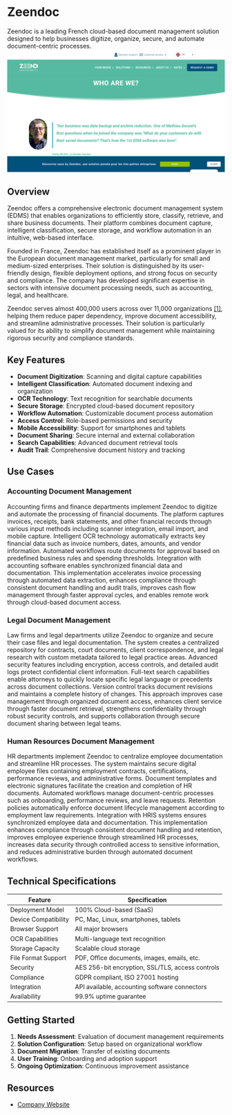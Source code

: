 
# Zeendoc

Zeendoc is a leading French cloud-based document management solution designed to help businesses digitize, organize, secure, and automate document-centric processes.
![Zeendoc](assets\zeendoc.png)

## Overview

Zeendoc offers a comprehensive electronic document management system (EDMS) that enables organizations to efficiently store, classify, retrieve, and share business documents. Their platform combines document capture, intelligent classification, secure storage, and workflow automation in an intuitive, web-based interface.

Founded in France, Zeendoc has established itself as a prominent player in the European document management market, particularly for small and medium-sized enterprises. Their solution is distinguished by its user-friendly design, flexible deployment options, and strong focus on security and compliance. The company has developed significant expertise in sectors with intensive document processing needs, such as accounting, legal, and healthcare.

Zeendoc serves almost 400,000 users across over 11,000 organizations [[1]](https://www.zeendoc.com/en/qui-sommes-nous/), helping them reduce paper dependency, improve document accessibility, and streamline administrative processes. Their solution is particularly valued for its ability to simplify document management while maintaining rigorous security and compliance standards.

## Key Features

- **Document Digitization**: Scanning and digital capture capabilities
- **Intelligent Classification**: Automated document indexing and organization
- **OCR Technology**: Text recognition for searchable documents
- **Secure Storage**: Encrypted cloud-based document repository
- **Workflow Automation**: Customizable document process automation
- **Access Control**: Role-based permissions and security
- **Mobile Accessibility**: Support for smartphones and tablets
- **Document Sharing**: Secure internal and external collaboration
- **Search Capabilities**: Advanced document retrieval tools
- **Audit Trail**: Comprehensive document history and tracking

## Use Cases

### Accounting Document Management

Accounting firms and finance departments implement Zeendoc to digitize and automate the processing of financial documents. The platform captures invoices, receipts, bank statements, and other financial records through various input methods including scanner integration, email import, and mobile capture. Intelligent OCR technology automatically extracts key financial data such as invoice numbers, dates, amounts, and vendor information. Automated workflows route documents for approval based on predefined business rules and spending thresholds. Integration with accounting software enables synchronized financial data and documentation. This implementation accelerates invoice processing through automated data extraction, enhances compliance through consistent document handling and audit trails, improves cash flow management through faster approval cycles, and enables remote work through cloud-based document access.

### Legal Document Management

Law firms and legal departments utilize Zeendoc to organize and secure their case files and legal documentation. The system creates a centralized repository for contracts, court documents, client correspondence, and legal research with custom metadata tailored to legal practice areas. Advanced security features including encryption, access controls, and detailed audit logs protect confidential client information. Full-text search capabilities enable attorneys to quickly locate specific legal language or precedents across document collections. Version control tracks document revisions and maintains a complete history of changes. This approach improves case management through organized document access, enhances client service through faster document retrieval, strengthens confidentiality through robust security controls, and supports collaboration through secure document sharing between legal teams.

### Human Resources Document Management

HR departments implement Zeendoc to centralize employee documentation and streamline HR processes. The system maintains secure digital employee files containing employment contracts, certifications, performance reviews, and administrative forms. Document templates and electronic signatures facilitate the creation and completion of HR documents. Automated workflows manage document-centric processes such as onboarding, performance reviews, and leave requests. Retention policies automatically enforce document lifecycle management according to employment law requirements. Integration with HRIS systems ensures synchronized employee data and documentation. This implementation enhances compliance through consistent document handling and retention, improves employee experience through streamlined HR processes, increases data security through controlled access to sensitive information, and reduces administrative burden through automated document workflows.

## Technical Specifications

| Feature | Specification |
|---------|---------------|
| Deployment Model | 100% Cloud-based (SaaS) |
| Device Compatibility | PC, Mac, Linux, smartphones, tablets |
| Browser Support | All major browsers |
| OCR Capabilities | Multi-language text recognition |
| Storage Capacity | Scalable cloud storage |
| File Format Support | PDF, Office documents, images, emails, etc. |
| Security | AES 256-bit encryption, SSL/TLS, access controls |
| Compliance | GDPR compliant, ISO 27001 hosting |
| Integration | API available, accounting software connectors |
| Availability | 99.9% uptime guarantee |

## Getting Started

1. **Needs Assessment**: Evaluation of document management requirements
2. **Solution Configuration**: Setup based on organizational workflow
3. **Document Migration**: Transfer of existing documents
4. **User Training**: Onboarding and adoption support
5. **Ongoing Optimization**: Continuous improvement assistance

## Resources

- [Company Website](https://www.zeendoc.com/)
